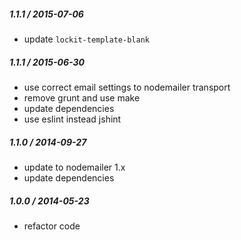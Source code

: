 
##### 1.1.1 / 2015-07-06

- update `lockit-template-blank`

##### 1.1.1 / 2015-06-30

- use correct email settings to nodemailer transport
- remove grunt and use make
- update dependencies
- use eslint instead jshint

##### 1.1.0 / 2014-09-27

- update to nodemailer 1.x
- update dependencies

##### 1.0.0 / 2014-05-23

- refactor code
